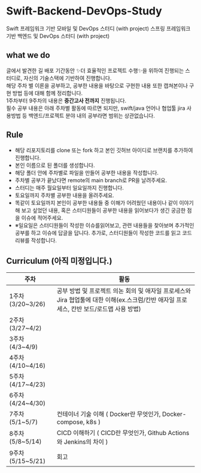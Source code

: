 # Swift-Backend-DevOps-Study
Swift 프레임워크 기반 모바일 및 DevOps 스터디 (with project) 
스프링 프레임워크 기반 백엔드 및 DevOps 스터디 (with project)


## **what we do**
글에서 발견한 길 배포 기간동안 ✨더 효율적인 프로젝트 수행✨을 위하여 진행되는 스터디로, 자신의 기술스택에 기반하여 진행합니다.<br/> 
해당 주차 별 이론을 공부하고, 공부한 내용을 바탕으로 구현한 내용 또한 캡쳐본이나 구현 방법 등에 대해 함께 정리합니다.<br/> 
1주차부터 9주차의 내용은 **중간고사 전까지** 진행됩니다.<br/> 
필수 공부 내용은 아래 주차별 활동에 따르면 되지만, swift/java 언어나 협업툴 jira 사용방법 등 백엔드/프로젝트 분야 내의 공부라면 범위는 상관없습니다.

## **Rule**
- 해당 리포지토리를 clone 또는 fork 하고 본인 깃허브 아이디로 브랜치를 추가하여 진행합니다.
- 본인 이름으로 된 폴더를 생성합니다.
- 해당 폴더 안에 주차별로 파일을 만들어 공부한 내용을 작성합니다.
- 주차별 공부가 끝났다면 remote의 main branch로 PR을 날려주세요. 
- 스터디는 매주 월요일부터 일요일까지 진행합니다.
- 토요일까지 주차별 공부한 내용을 올려주세요. 
- 똑같이 토요일까지 본인이 공부한 내용들 중 이해가 어려웠던 내용이나 같이 이야기해 보고 싶었던 내용, 혹은 스터디원들이 공부한 내용을 읽어보다가 생긴 궁금한 점을 이슈에 적어주세요. 
- ※일요일은 스터디원들이 작성한 이슈를읽어보고, 관련 내용들을 찾아보며 추가적인 공부를 하고 이슈에 답글을 답니다. 추가로, 스터디원들이 작성한 코드를 읽고 코드리뷰를 작성합니다.


## **Curriculum** (아직 미정입니다.)

| 주차 | 활동  |
| --- | --- |
| 1주차 (3/20~3/26) | 공부 방법 및 프로젝트 의논 회의 및 애자일 프로세스와 Jira 협업툴에 대한 이해(ex.스크럼/칸반 애자일 프로세스, 칸반 보드/로드맵 사용 방법) |
| 2주차 (3/27~4/2) |  |
| 3주차 (4/3~4/9) |  |
| 4주차 (4/10~4/16) |  |
| 5주차 (4/17~4/23) |  |
| 6주차 (4/24~4/30) |  |
| 7주차 (5/1~5/7) | 컨테이너 기술 이해 ( Docker란 무엇인가, Docker-compose, k8s ) |
| 8주차 (5/8~5/14) | CICD 이해하기 ( CICD란 무엇인가, Github Actions 와 Jenkins의 차이 ) |
| 9주차 (5/15~5/21) | 회고 |
